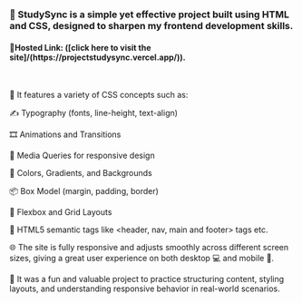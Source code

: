 <h3>📘 StudySync is a simple yet effective project built using HTML and CSS, designed to sharpen my frontend development skills.</h3>

<h4>🔗Hosted Link: ([click here to visit the site]/(https://projectstudysync.vercel.app/)).</h4>
</br>

📌 It features a variety of CSS concepts such as:

✍️ Typography (fonts, line-height, text-align)

🎞️ Animations and Transitions

📱 Media Queries for responsive design

🎨 Colors, Gradients, and Backgrounds

📦 Box Model (margin, padding, border)

🔲 Flexbox and Grid Layouts

🧱 HTML5 semantic tags like <header, nav, main and footer> tags etc.

🌐 The site is fully responsive and adjusts smoothly across different screen sizes, giving a great user experience on both desktop 💻 and mobile 📱.

🚀 It was a fun and valuable project to practice structuring content, styling layouts, and understanding responsive behavior in real-world scenarios.

